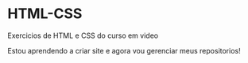 # HTML-CSS
 Exercicios de HTML e CSS do curso em video
 

Estou aprendendo a criar site e agora vou gerenciar meus repositorios!
